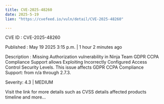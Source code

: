 ```yaml
---
title: CVE-2025-48260
date: 2025-5-19
lien: "https://cvefeed.io/vuln/detail/CVE-2025-48260"

---
```


CVE ID : CVE-2025-48260

Published :  May 19
2025
3:15 p.m. | 1 hour
2 minutes ago

Description : Missing Authorization vulnerability in Ninja Team GDPR CCPA Compliance Support allows Exploiting Incorrectly Configured Access Control Security Levels. This issue affects GDPR CCPA Compliance Support: from n/a through 2.7.3.

Severity: 4.3 | MEDIUM

Visit the link for more details
such as CVSS details
affected products
timeline
and more...

